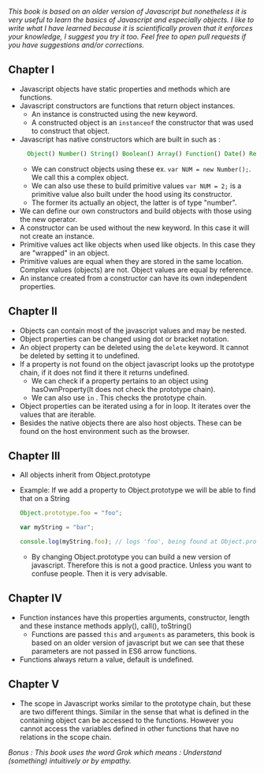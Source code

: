 _This book is based on an older version of Javascript but nonetheless it is very useful to learn the basics of Javascript and especially objects._
_I like to write what I have learned because it is scientifically proven that it enforces your knowledge, I suggest you try it too._
_Feel free to open pull requests if you have suggestions and/or corrections._

## Chapter I

- Javascript objects have static properties and methods which are functions.
- Javascript constructors are functions that return object instances.
  - An instance is constructed using the new keyword.
  - A constructed object is an `instanceof` the constructor that was used to construct that object.
- Javascript has native constructors which are built in such as :
  ```javascript
    Object() Number() String() Boolean() Array() Function() Date() RegExp() Error()
  ```
  - We can construct objects using these ex. `var NUM = new Number();`. We call this a complex object.
  - We can also use these to build primitive values `var NUM = 2;` is a primitive value also built under the hood using its constructor.
  - The former its actually an object, the latter is of type "number".
- We can define our own constructors and build objects with those using the new operator.
- A constructor can be used without the new keyword. In this case it will not create an instance.
- Primitive values act like objects when used like objects. In this case they are "wrapped" in an object.
- Primitive values are equal when they are stored in the same location. Complex values (objects) are not.
  Object values are equal by reference.
- An instance created from a constructor can have its own independent properties.

## Chapter II

- Objects can contain most of the javascript values and may be nested.
- Object properties can be changed using dot or bracket notation.
- An object property can be deleted using the `delete` keyword. It cannot be deleted by setting it to undefined.
- If a property is not found on the object javascript looks up the prototype chain, if it does not find it there it returns undefined.
  - We can check if a property pertains to an object using hasOwnProperty(It does not check the prototype chain).
  - We can also use `in` . This checks the prototype chain.
- Object properties can be iterated using a for in loop. It iterates over the values that are iterable.
- Besides the native objects there are also host objects. These can be found on the host environment such as the browser.

## Chapter III

- All objects inherit from Object.prototype
- Example: If we add a property to Object.prototype we will be able to find that on a String

  ```javascript
  Object.prototype.foo = "foo";

  var myString = "bar";

  console.log(myString.foo); // logs 'foo', being found at Object.prototype.foo via prototype chain
  ```

  - By changing Object.prototype you can build a new version of javascript. Therefore this is not a good practice. Unless you want to confuse people. Then it is very advisable.

## Chapter IV

- Function instances have this properties arguments, constructor, length and these instance methods apply(), call(), toString()
  - Functions are passed `this` and `arguments` as parameters, this book is based on an older version of javascript but we can see that these parameters are not passed in ES6 arrow functions.
- Functions always return a value, default is undefined.

## Chapter V

- The scope in Javascript works similar to the prototype chain, but these are two different things. Similar in the sense that what is defined in the containing object can be accessed to the functions. However you cannot access the variables defined in other functions that have no relations in the scope chain.

_Bonus : This book uses the word Grok which means : Understand (something) intuitively or by empathy._
